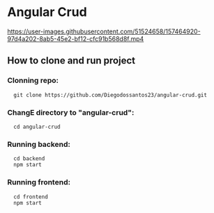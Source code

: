 # Angular Crud

https://user-images.githubusercontent.com/51524658/157464920-97d4a202-8ab5-45e2-bf12-cfc91b568d8f.mp4

## How to clone and run project

### Clonning repo:
```console
  git clone https://github.com/Diegodossantos23/angular-crud.git 
```

### ChangE directory to "angular-crud":
```console
  cd angular-crud
```

### Running backend:
```console
  cd backend
  npm start
```

### Running frontend:

```console
  cd frontend
  npm start
```


